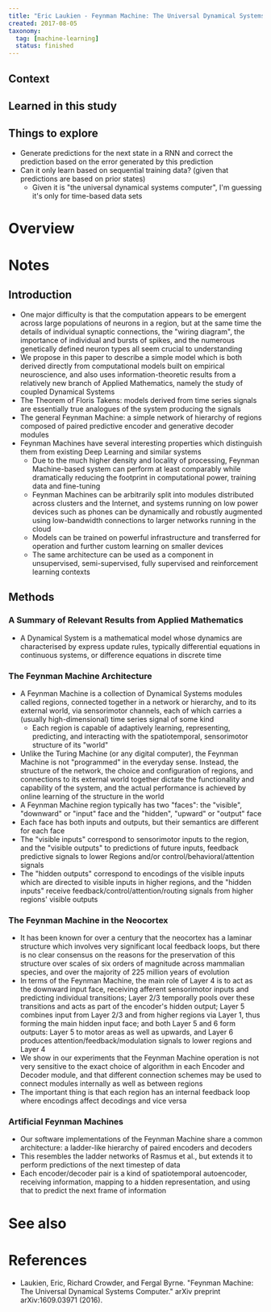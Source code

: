 ```yaml
---
title: "Eric Laukien - Feynman Machine: The Universal Dynamical Systems Computer (2016)"
created: 2017-08-05
taxonomy:
  tag: [machine-learning]
  status: finished
---
```


## Context

## Learned in this study

## Things to explore
* Generate predictions for the next state in a RNN and correct the prediction based on the error generated by this prediction
* Can it only learn based on sequential training data? (given that predictions are based on prior states)
	* Given it is "the universal dynamical systems computer", I'm guessing it's only for time-based data sets

# Overview

# Notes
## Introduction
* One major difficulty is that the computation appears to be emergent across large populations of neurons in a region, but at the same time the details of individual synaptic connections, the "wiring diagram", the importance of individual and bursts of spikes, and the numerous genetically defined neuron types all seem crucial to understanding
* We propose in this paper to describe a simple model which is both derived directly from computational models built on empirical neuroscience, and also uses information-theoretic results from a relatively new branch of Applied Mathematics, namely the study of coupled Dynamical Systems
* The Theorem of Floris Takens: models derived from time series signals are essentially true analogues of the system producing the signals
* The general Feynman Machine: a simple network of hierarchy of regions composed of paired predictive encoder and generative decoder modules
* Feynman Machines have several interesting properties which distinguish them from existing Deep Learning and similar systems
	* Due to the much higher density and locality of processing, Feynman Machine-based system can perform at least comparably while dramatically reducing the footprint in computational power, training data and fine-tuning
	* Feynman Machines can be arbitrarily split into modules distributed across clusters and the Internet, and systems running on low power devices such as phones can be dynamically and robustly augmented using low-bandwidth connections to larger networks running in the cloud
	* Models can be trained on powerful infrastructure and transferred for operation and further custom learning on smaller devices
	* The same architecture can be used as a component in unsupervised, semi-supervised, fully supervised and reinforcement learning contexts

## Methods
### A Summary of Relevant Results from Applied Mathematics
* A Dynamical System is a mathematical model whose dynamics are characterised by express update rules, typically differential equations in continuous systems, or difference equations in discrete time

### The Feynman Machine Architecture
* A Feynman Machine is a collection of Dynamical Systems modules called regions, connected together in a network or hierarchy, and to its external world, via sensorimotor channels, each of which carries a (usually high-dimensional) time series signal of some kind
	* Each region is capable of adaptively learning, representing, predicting, and interacting with the spatiotemporal, sensorimotor structure of its "world"
* Unlike the Turing Machine (or any digital computer), the Feynman Machine is not "programmed" in the everyday sense. Instead, the structure of the network, the choice and configuration of regions, and connections to its external world together dictate the functionality and capability of the system, and the actual performance is achieved by online learning of the structure in the world
* A Feynman Machine region typically has two "faces": the "visible", "downward" or "input" face and the "hidden", "upward" or "output" face
* Each face has both inputs and outputs, but their semantics are different for each face
* The "visible inputs" correspond to sensorimotor inputs to the region, and the "visible outputs" to predictions of future inputs, feedback predictive signals to lower Regions and/or control/behavioral/attention signals
* The "hidden outputs" correspond to encodings of the visible inputs which are directed to visible inputs in higher regions, and the "hidden inputs" receive feedback/control/attention/routing signals from higher regions' visible outputs

### The Feynman Machine in the Neocortex
* It has been known for over a century that the neocortex has a laminar structure which involves very significant local feedback loops, but there is no clear consensus on the reasons for the preservation of this structure over scales of six orders of magnitude across mammalian species, and over the majority of 225 million years of evolution
* In terms of the Feynman Machine, the main role of Layer 4 is to act as the downward input face, receiving afferent sensorimotor inputs and predicting individual transitions; Layer 2/3 temporally pools over these transitions and acts as part of the encoder's hidden output; Layer 5 combines input from Layer 2/3 and from higher regions via Layer 1, thus forming the main hidden input face; and both Layer 5 and 6 form outputs: Layer 5 to motor areas as well as upwards, and Layer 6 produces attention/feedback/modulation signals to lower regions and Layer 4
* We show in our experiments that the Feynman Machine operation is not very sensitive to the exact choice of algorithm in each Encoder and Decoder module, and that different connection schemes may be used to connect modules internally as well as between regions
* The important thing is that each region has an internal feedback loop where encodings affect decodings and vice versa

### Artificial Feynman Machines
* Our software implementations of the Feynman Machine share a common architecture: a ladder-like hierarchy of paired encoders and decoders
* This resembles the ladder networks of Rasmus et al., but extends it to perform predictions of the next timestep of data
* Each encoder/decoder pair is a kind of spatiotemporal autoencoder, receiving information, mapping to a hidden representation, and using that to predict the next frame of information

# See also

# References
* Laukien, Eric, Richard Crowder, and Fergal Byrne. "Feynman Machine: The Universal Dynamical Systems Computer." arXiv preprint arXiv:1609.03971 (2016).
